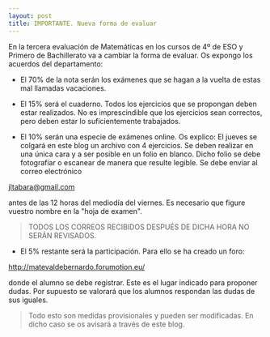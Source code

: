 ```yaml
---
layout: post
title: IMPORTANTE. Nueva forma de evaluar
---
```


En la tercera evaluación de Matemáticas en los cursos de 4º de ESO y Primero de Bachillerato va a cambiar la forma de evaluar. Os expongo los acuerdos del departamento:

- El 70% de la nota serán los exámenes que se hagan a la vuelta de estas mal llamadas vacaciones.

- El 15% será el cuaderno. Todos los ejercicios que se propongan deben estar realizados. No es imprescindible que los ejercicios sean correctos, pero deben estar lo suficientemente trabajados.

- El 10% serán una especie de exámenes online. Os explico: El jueves se colgará en este blog un archivo con 4 ejercicios. Se deben realizar en una única cara y a ser posible en un folio en blanco. Dicho folio se debe fotografiar o escanear de manera que resulte legible. Se debe enviar al correo electrónico

jltabara@gmail.com

antes de las 12 horas del mediodía del viernes. Es necesario que figure vuestro nombre en la "hoja de examen".

> TODOS LOS CORREOS RECIBIDOS DESPUÉS DE DICHA HORA NO SERÁN REVISADOS.

- El 5% restante será la participación. Para ello se ha creado un foro:

http://matevaldebernardo.forumotion.eu/

donde el alumno se debe registrar. Este es el lugar indicado para proponer dudas. Por supuesto se valorará que los alumnos respondan las dudas de sus iguales.

> Todo esto son medidas provisionales y pueden ser modificadas. En dicho caso se os avisará a través de este blog.
